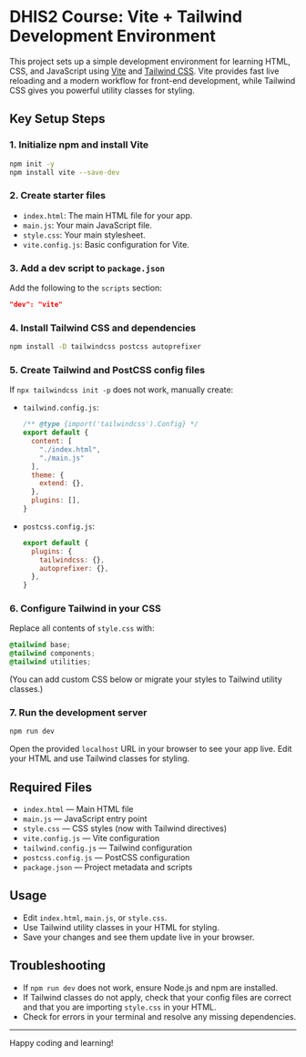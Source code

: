 # DHIS2 Course: Vite + Tailwind Development Environment

This project sets up a simple development environment for learning HTML, CSS, and JavaScript using [Vite](https://vitejs.dev/) and [Tailwind CSS](https://tailwindcss.com/). Vite provides fast live reloading and a modern workflow for front-end development, while Tailwind CSS gives you powerful utility classes for styling.

## Key Setup Steps

### 1. Initialize npm and install Vite
```sh
npm init -y
npm install vite --save-dev
```

### 2. Create starter files
- `index.html`: The main HTML file for your app.
- `main.js`: Your main JavaScript file.
- `style.css`: Your main stylesheet.
- `vite.config.js`: Basic configuration for Vite.

### 3. Add a dev script to `package.json`
Add the following to the `scripts` section:
```json
"dev": "vite"
```

### 4. Install Tailwind CSS and dependencies
```sh
npm install -D tailwindcss postcss autoprefixer
```

### 5. Create Tailwind and PostCSS config files
If `npx tailwindcss init -p` does not work, manually create:
- `tailwind.config.js`:
  ```js
  /** @type {import('tailwindcss').Config} */
  export default {
    content: [
      "./index.html",
      "./main.js"
    ],
    theme: {
      extend: {},
    },
    plugins: [],
  }
  ```
- `postcss.config.js`:
  ```js
  export default {
    plugins: {
      tailwindcss: {},
      autoprefixer: {},
    },
  }
  ```

### 6. Configure Tailwind in your CSS
Replace all contents of `style.css` with:
```css
@tailwind base;
@tailwind components;
@tailwind utilities;
```
(You can add custom CSS below or migrate your styles to Tailwind utility classes.)

### 7. Run the development server
```sh
npm run dev
```
Open the provided `localhost` URL in your browser to see your app live. Edit your HTML and use Tailwind classes for styling.

## Required Files
- `index.html` — Main HTML file
- `main.js` — JavaScript entry point
- `style.css` — CSS styles (now with Tailwind directives)
- `vite.config.js` — Vite configuration
- `tailwind.config.js` — Tailwind configuration
- `postcss.config.js` — PostCSS configuration
- `package.json` — Project metadata and scripts

## Usage
- Edit `index.html`, `main.js`, or `style.css`.
- Use Tailwind utility classes in your HTML for styling.
- Save your changes and see them update live in your browser.

## Troubleshooting
- If `npm run dev` does not work, ensure Node.js and npm are installed.
- If Tailwind classes do not apply, check that your config files are correct and that you are importing `style.css` in your HTML.
- Check for errors in your terminal and resolve any missing dependencies.

---

Happy coding and learning!
